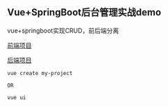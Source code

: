 ## Vue+SpringBoot后台管理实战demo


vue+springboot实现CRUD，前后端分离

[前端项目]()

[后端项目]()

`vue create my-project  `

 `OR `

 ` vue ui `
